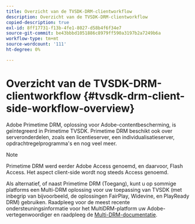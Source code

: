 ```yaml
---
title: Overzicht van de TVSDK-DRM-clientworkflow
description: Overzicht van de TVSDK-DRM-clientworkflow
copied-description: true
exl-id: 8ff17731-f13b-4fe1-8027-d58b4f6f34e7
source-git-commit: be43bbbd1051886c8979ff590a3197b2a7249b6a
workflow-type: tm+mt
source-wordcount: '111'
ht-degree: 0%

---
```


# Overzicht van de TVSDK-DRM-clientworkflow {#tvsdk-drm-client-side-workflow-overview}

Adobe Primetime DRM, oplossing voor Adobe-contentbescherming, is geïntegreerd in Primetime TVSDK. Primetime DRM beschikt ook over serveronderdelen, zoals een licentieserver, een individualisatieserver, opdrachtregelprogramma&#39;s en nog veel meer.

>[!NOTE]
>
>Primetime DRM werd eerder Adobe Access genoemd, en daarvoor, Flash Access. Het aspect client-side wordt nog steeds Access genoemd.

Als alternatief, of naast Primetime DRM (Toegang), kunt u op sommige platforms een Multi-DRM oplossing voor uw toepassing van TVSDK (met inbegrip van bijvoorbeeld, de oplossingen FairPlay, Widevine, en PlayReady DRM) gebruiken. Raadpleeg voor de meest recente ondersteuningsinformatie voor het MultiDRM-platform uw Adobe-vertegenwoordiger en raadpleeg de [Multi-DRM-documentatie](../multi-drm-workflows/title-page/overview.md).
